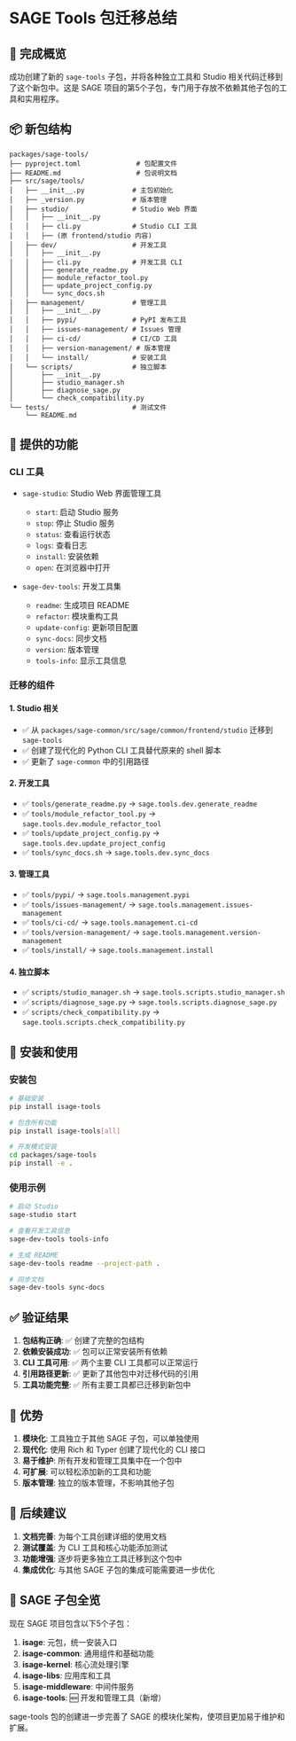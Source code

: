 # SAGE Tools 包迁移总结

## 🎯 完成概览

成功创建了新的 `sage-tools` 子包，并将各种独立工具和 Studio 相关代码迁移到了这个新包中。这是 SAGE 项目的第5个子包，专门用于存放不依赖其他子包的工具和实用程序。

## 📦 新包结构

```
packages/sage-tools/
├── pyproject.toml              # 包配置文件
├── README.md                   # 包说明文档
├── src/sage/tools/
│   ├── __init__.py            # 主包初始化
│   ├── _version.py            # 版本管理
│   ├── studio/                # Studio Web 界面
│   │   ├── __init__.py
│   │   ├── cli.py             # Studio CLI 工具
│   │   ├── (原 frontend/studio 内容)
│   ├── dev/                   # 开发工具
│   │   ├── __init__.py
│   │   ├── cli.py             # 开发工具 CLI
│   │   ├── generate_readme.py
│   │   ├── module_refactor_tool.py
│   │   ├── update_project_config.py
│   │   └── sync_docs.sh
│   ├── management/            # 管理工具
│   │   ├── __init__.py
│   │   ├── pypi/              # PyPI 发布工具
│   │   ├── issues-management/ # Issues 管理
│   │   ├── ci-cd/             # CI/CD 工具
│   │   ├── version-management/ # 版本管理
│   │   └── install/           # 安装工具
│   └── scripts/               # 独立脚本
│       ├── __init__.py
│       ├── studio_manager.sh
│       ├── diagnose_sage.py
│       └── check_compatibility.py
└── tests/                     # 测试文件
    └── README.md
```

## 🚀 提供的功能

### CLI 工具
- `sage-studio`: Studio Web 界面管理工具
  - `start`: 启动 Studio 服务
  - `stop`: 停止 Studio 服务
  - `status`: 查看运行状态
  - `logs`: 查看日志
  - `install`: 安装依赖
  - `open`: 在浏览器中打开

- `sage-dev-tools`: 开发工具集
  - `readme`: 生成项目 README
  - `refactor`: 模块重构工具
  - `update-config`: 更新项目配置
  - `sync-docs`: 同步文档
  - `version`: 版本管理
  - `tools-info`: 显示工具信息

### 迁移的组件

#### 1. Studio 相关
- ✅ 从 `packages/sage-common/src/sage/common/frontend/studio` 迁移到 `sage-tools`
- ✅ 创建了现代化的 Python CLI 工具替代原来的 shell 脚本
- ✅ 更新了 `sage-common` 中的引用路径

#### 2. 开发工具
- ✅ `tools/generate_readme.py` → `sage.tools.dev.generate_readme`
- ✅ `tools/module_refactor_tool.py` → `sage.tools.dev.module_refactor_tool`
- ✅ `tools/update_project_config.py` → `sage.tools.dev.update_project_config`
- ✅ `tools/sync_docs.sh` → `sage.tools.dev.sync_docs`

#### 3. 管理工具
- ✅ `tools/pypi/` → `sage.tools.management.pypi`
- ✅ `tools/issues-management/` → `sage.tools.management.issues-management`
- ✅ `tools/ci-cd/` → `sage.tools.management.ci-cd`
- ✅ `tools/version-management/` → `sage.tools.management.version-management`
- ✅ `tools/install/` → `sage.tools.management.install`

#### 4. 独立脚本
- ✅ `scripts/studio_manager.sh` → `sage.tools.scripts.studio_manager.sh`
- ✅ `scripts/diagnose_sage.py` → `sage.tools.scripts.diagnose_sage.py`
- ✅ `scripts/check_compatibility.py` → `sage.tools.scripts.check_compatibility.py`

## 🔧 安装和使用

### 安装包
```bash
# 基础安装
pip install isage-tools

# 包含所有功能
pip install isage-tools[all]

# 开发模式安装
cd packages/sage-tools
pip install -e .
```

### 使用示例
```bash
# 启动 Studio
sage-studio start

# 查看开发工具信息
sage-dev-tools tools-info

# 生成 README
sage-dev-tools readme --project-path .

# 同步文档
sage-dev-tools sync-docs
```

## ✅ 验证结果

1. **包结构正确**: ✅ 创建了完整的包结构
2. **依赖安装成功**: ✅ 包可以正常安装所有依赖
3. **CLI 工具可用**: ✅ 两个主要 CLI 工具都可以正常运行
4. **引用路径更新**: ✅ 更新了其他包中对迁移代码的引用
5. **工具功能完整**: ✅ 所有主要工具都已迁移到新包中

## 🎉 优势

1. **模块化**: 工具独立于其他 SAGE 子包，可以单独使用
2. **现代化**: 使用 Rich 和 Typer 创建了现代化的 CLI 接口
3. **易于维护**: 所有开发和管理工具集中在一个包中
4. **可扩展**: 可以轻松添加新的工具和功能
5. **版本管理**: 独立的版本管理，不影响其他子包

## 📝 后续建议

1. **文档完善**: 为每个工具创建详细的使用文档
2. **测试覆盖**: 为 CLI 工具和核心功能添加测试
3. **功能增强**: 逐步将更多独立工具迁移到这个包中
4. **集成优化**: 与其他 SAGE 子包的集成可能需要进一步优化

## 🔗 SAGE 子包全览

现在 SAGE 项目包含以下5个子包：

1. **isage**: 元包，统一安装入口
2. **isage-common**: 通用组件和基础功能
3. **isage-kernel**: 核心流处理引擎
4. **isage-libs**: 应用库和工具
5. **isage-middleware**: 中间件服务
6. **isage-tools**: 🆕 开发和管理工具（新增）

sage-tools 包的创建进一步完善了 SAGE 的模块化架构，使项目更加易于维护和扩展。
